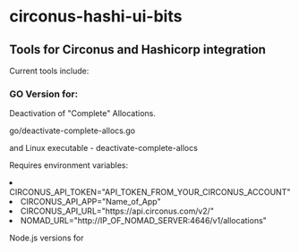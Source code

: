 # circonus-hashi-ui-bits
<h2>Tools for Circonus and Hashicorp integration</h2>

Current tools include:

<h3>GO Version for:</h3>
<p>Deactivation of "Complete" Allocations.
<p>go/deactivate-complete-allocs.go
<p>and Linux executable - deactivate-complete-allocs
<p>Requires environment variables:</p>
      <li>CIRCONUS_API_TOKEN="API_TOKEN_FROM_YOUR_CIRCONUS_ACCOUNT"</li>
      <li>CIRCONUS_API_APP="Name_of_App"</li>
      <li>CIRCONUS_API_URL="https://api.circonus.com/v2/"</li>
      <li>NOMAD_URL="http://IP_OF_NOMAD_SERVER:4646/v1/allocations"</li>

  Node.js versions for
